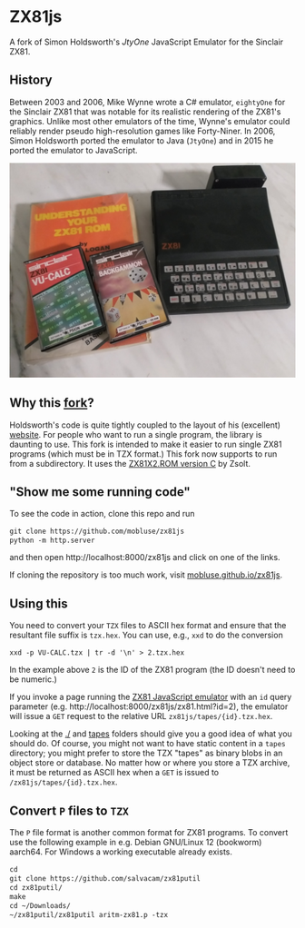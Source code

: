 # ZX81js
A fork of Simon Holdsworth's *JtyOne* JavaScript Emulator for the Sinclair ZX81.

## History
Between 2003 and 2006, Mike Wynne wrote a C# emulator, `eightyOne` for the Sinclair ZX81 that was notable for its realistic rendering of the ZX81's graphics. Unlike most other emulators of the time, Wynne's emulator could reliably render pseudo high-resolution games like Forty-Niner. In 2006, Simon Holdsworth ported the emulator to Java (`JtyOne`) and in 2015 he ported the emulator to JavaScript.

![The ZX81](https://github.com/hammingweight/zx81-javascript-emulator/blob/master/zx81.jpg)

## Why this [fork](https://github.com/hammingweight/zx81-javascript-emulator)?
Holdsworth's code is quite tightly coupled to the layout of his (excellent) [website](http://www.zx81stuff.org.uk/). For people who want to run a single program, the library is daunting to use. This fork is intended to make it easier to run single ZX81 programs (which must be in TZX format.) This fork now supports to run from a subdirectory. It uses the [ZX81X2.ROM version C](https://sinclairzxworld.com/viewtopic.php?p=40327#p40327) by Zsolt.

## "Show me some running code"
To see the code in action, clone this repo and run
```
git clone https://github.com/mobluse/zx81js
python -m http.server
```

and then open http://localhost:8000/zx81js and click on one of the links.

If cloning the repository is too much work, visit [mobluse.github.io/zx81js](https://mobluse.github.io/zx81js).

## Using this
You need to convert your `TZX` files to ASCII hex format and ensure that the resultant file suffix is `tzx.hex`. You can use, e.g., `xxd` to do the conversion
```
xxd -p VU-CALC.tzx | tr -d '\n' > 2.tzx.hex 
```

In the example above `2` is the ID of the ZX81 program (the ID doesn't need to be numeric.)

If you invoke a page running the [ZX81 JavaScript emulator](./zx81_emu.js) with an `id` query parameter (e.g. http://localhost:8000/zx81js/zx81.html?id=2), the emulator will issue a `GET` request to the relative URL `zx81js/tapes/{id}.tzx.hex`. 

Looking at the [./](./) and [tapes](./tapes) folders should give you a good idea of what you should do. Of course, you might not want to have static content in a `tapes` directory; you might prefer to store the TZX "tapes" as binary blobs in an object store or database. No matter how or where you store a TZX archive, it must be returned as ASCII hex when a `GET` is issued to `/zx81js/tapes/{id}.tzx.hex`.

## Convert `P` files to `TZX`
The `P` file format is another common format for ZX81 programs. To convert use the following example in e.g. Debian GNU/Linux 12 (bookworm) aarch64. For Windows a working executable already exists. 
```
cd
git clone https://github.com/salvacam/zx81putil
cd zx81putil/
make
cd ~/Downloads/
~/zx81putil/zx81putil aritm-zx81.p -tzx
```
